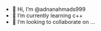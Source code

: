 - 👋 Hi, I’m @adnanahmads999
- 🌱 I’m currently learning c++
- 💞️ I’m looking to collaborate on ...

<!---
adnanahmads999/adnanahmads999 is a ✨ special ✨ repository because its `README.md` (this file) appears on your GitHub profile.
You can click the Preview link to take a look at your changes.
--->

